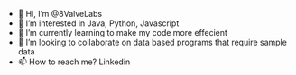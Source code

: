 - 👋 Hi, I’m @8ValveLabs
- 👀 I’m interested in Java, Python, Javascript
- 🌱 I’m currently learning to make my code more effecient
- 💞️ I’m looking to collaborate on data based programs that require sample data
- 📫 How to reach me? Linkedin 

<!---
8ValveLabs/8ValveLabs is a ✨ special ✨ repository because its `README.md` (this file) appears on your GitHub profile.
You can click the Preview link to take a look at your changes.
--->
